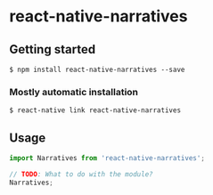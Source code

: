 # react-native-narratives

## Getting started

`$ npm install react-native-narratives --save`

### Mostly automatic installation

`$ react-native link react-native-narratives`

## Usage
```javascript
import Narratives from 'react-native-narratives';

// TODO: What to do with the module?
Narratives;
```
